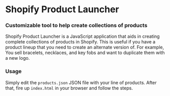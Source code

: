 # Shopify Product Launcher
### Customizable tool to help create collections of products

Shopify Product Launcher is a JavaScript application that aids in creating
complete collections of products in Shopify. This is useful if you have a 
product lineup that you need to create an alternate version of. For example,
You sell bracelets, necklaces, and key fobs and want to duplicate them 
with a new logo. 

### Usage

Simply edit the `products.json` JSON file with your line of products. After
that, fire up `index.html` in your browser and follow the steps. 

